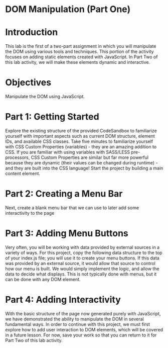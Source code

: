 # DOM Manipulation (Part One)

# Introduction
This lab is the first of a two-part assignment in which you will manipulate the DOM using various tools and techniques. This portion of the activity focuses on adding static elements created with JavaScript. In Part Two of this lab activity, we will make these elements dynamic and interactive.

# Objectives
Manipulate the DOM using JavaScript.

# Part 1: Getting Started
Explore the existing structure of the provided CodeSandbox to familiarize yourself with important aspects such as current DOM structure, element IDs, and available CSS classes. Take five minutes to familiarize yourself with CSS Custom Properties (variables) - they are an amazing addition to CSS. If you are familiar with using variables with SASS/LESS pre-processors, CSS Custom Properties are similar but far more powerful because they are dynamic (their values can be changed during runtime) - and they are built into the CSS language! Start the project by building a main content element.

# Part 2: Creating a Menu Bar
Next, create a blank menu bar that we can use to later add some interactivity to the page

# Part 3: Adding Menu Buttons
Very often, you will be working with data provided by external sources in a variety of ways. For this project, copy the following data structure to the top of your index.js file; you will use it to create your menu buttons. If this data was provided by an external source, it would allow that source to control how our menu is built. We would simply implement the logic, and allow the data to decide what displays. This is not typically done with menus, but it can be done with any DOM element.

# Part 4: Adding Interactivity
With the basic structure of the page now generated purely with JavaScript, we have demonstrated the ability to manipulate the DOM in several fundamental ways.
In order to continue with this project, we must first explore how to add user interaction to DOM elements, which will be covered in a future lesson. For now, save your work so that you can return to it for Part Two of this lab activity.